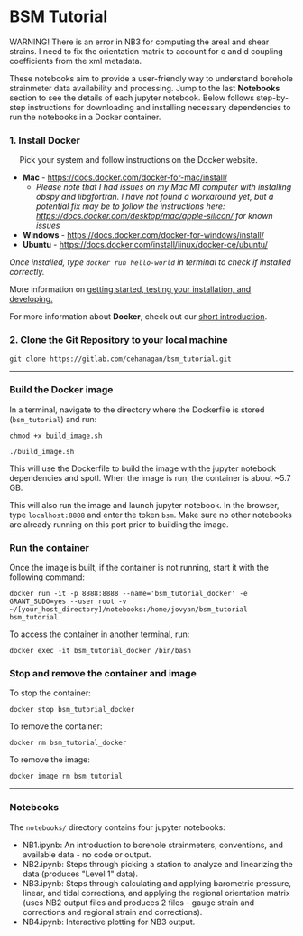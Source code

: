 # BSM Tutorial

WARNING! There is an error in NB3 for computing the areal and shear strains. I need to fix the orientation matrix to account for c and d coupling coefficients from the xml metadata. 

These notebooks aim to provide a user-friendly way to understand borehole strainmeter data availability and processing. Jump to the last **Notebooks** section to see the details of each jupyter notebook. Below follows step-by-step instructions for downloading and installing necessary dependencies to run the notebooks in a Docker container. 

### 1. Install Docker
&ensp;&ensp; Pick your system and follow instructions on the Docker website. 
* **Mac** - https://docs.docker.com/docker-for-mac/install/ 
	* *Please note that I had issues on my Mac M1 computer with installing obspy and libgfortran. I have not found a workaround yet, but a potential fix may be to follow the instructions here: https://docs.docker.com/desktop/mac/apple-silicon/ for known issues*
* **Windows** - https://docs.docker.com/docker-for-windows/install/ 
* **Ubuntu** - https://docs.docker.com/install/linux/docker-ce/ubuntu/ 

*Once installed, type `docker run hello-world` in terminal to check if installed correctly.*

More information on [getting started, testing your installation, and developing.](https://docs.docker.com/get-started/) 

For more information about **Docker**, check out our [short introduction](https://www.unavco.org/gitlab/GeoSciFramework/docker-tutorial/wikis/Introduction-to-Docker). 

### 2. Clone the Git Repository to your local machine 
`git clone https://gitlab.com/cehanagan/bsm_tutorial.git`

***

### **Build the Docker image**
In a terminal, navigate to the directory where the Dockerfile is stored (`bsm_tutorial`) and run:

`chmod +x build_image.sh`

`./build_image.sh`

This will use the Dockerfile to build the image with the jupyter notebook dependencies and spotl. When the image is run, the container is about ~5.7 GB.

This will also run the image and launch jupyter notebook. In the browser, type `localhost:8888` and enter the token `bsm`. Make sure no other notebooks are already running on this port prior to building the image. 

### **Run the container**
Once the image is built, if the container is not running, start it with the following command:

`docker run -it -p 8888:8888 --name='bsm_tutorial_docker' -e GRANT_SUDO=yes --user root -v ~/[your_host_directory]/notebooks:/home/jovyan/bsm_tutorial bsm_tutorial`

To access the container in another terminal, run:

`docker exec -it bsm_tutorial_docker /bin/bash`

### **Stop and remove the container and image**
To stop the container:

`docker stop bsm_tutorial_docker`

To remove the container:

`docker rm bsm_tutorial_docker`

To remove the image:

`docker image rm bsm_tutorial`

***

### **Notebooks**
The `notebooks/` directory contains four jupyter notebooks:
- NB1.ipynb: An introduction to borehole strainmeters, conventions, and available data - no code or output. 
- NB2.ipynb: Steps through picking a station to analyze and linearizing the data (produces "Level 1" data). 
- NB3.ipynb: Steps through calculating and applying barometric pressure, linear, and tidal corrections, and applying the regional orientation matrix (uses NB2 output files and produces 2 files - gauge strain and corrections and regional strain and corrections). 
- NB4.ipynb: Interactive plotting for NB3 output. 



